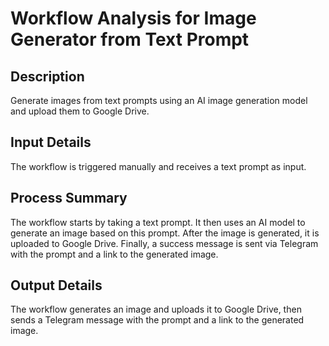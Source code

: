 # Workflow Analysis for Image Generator from Text Prompt

## Description
Generate images from text prompts using an AI image generation model and upload them to Google Drive.

## Input Details
The workflow is triggered manually and receives a text prompt as input.

## Process Summary
The workflow starts by taking a text prompt. It then uses an AI model to generate an image based on this prompt. After the image is generated, it is uploaded to Google Drive. Finally, a success message is sent via Telegram with the prompt and a link to the generated image.

## Output Details
The workflow generates an image and uploads it to Google Drive, then sends a Telegram message with the prompt and a link to the generated image.
